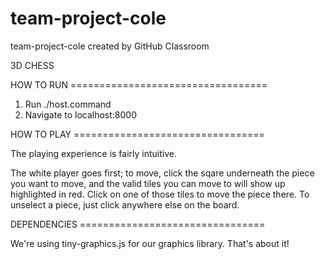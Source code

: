 # team-project-cole
team-project-cole created by GitHub Classroom


3D CHESS

HOW TO RUN ==================================
1. Run ./host.command
2. Navigate to localhost:8000


HOW TO PLAY =================================

The playing experience is fairly intuitive.

The white player goes first; to move, click the sqare underneath the piece you want to move, and the valid tiles you can
move to will show up highlighted in red.  Click on one of those tiles to move the piece there. To unselect a piece, just click
anywhere else on the board.


DEPENDENCIES ================================

We're using tiny-graphics.js for our graphics library.  That's about it!
